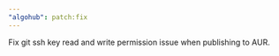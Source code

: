 ```yaml
---
"algohub": patch:fix
---
```


Fix git ssh key read and write permission issue when publishing to AUR.

